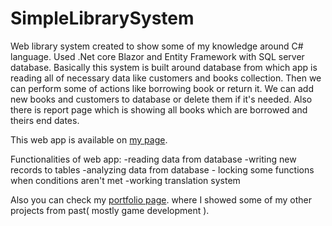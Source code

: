 # SimpleLibrarySystem
Web library system created to show some of my knowledge around C# language. Used .Net core Blazor and Entity Framework with SQL server database.
Basically this system is built around database from which app is reading all of necessary data like customers and books collection. Then we can perform some of actions like borrowing book or return it. We can add new books and customers to database or delete them if it's needed. Also there is report page which is showing all books which are borrowed and theirs end dates.

This web app is available on [my page](http://thdev.hostingasp.pl/).

Functionalities of web app:
-reading data from database
-writing new records to tables
-analyzing data from database - locking some functions when conditions aren't met
-working translation system

Also you can check my [portfolio page](https://thdev.eu/). where I showed some of my other projects from past( mostly game development ).
